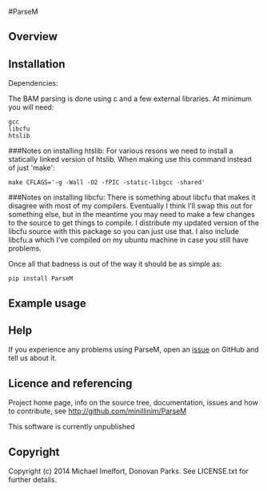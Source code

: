#ParseM

## Overview

## Installation

Dependencies:

The BAM parsing is done using c and a few external libraries. At minimum you will need:

    gcc
    libcfu
    htslib

###Notes on installing htslib:
For various resons we need to install a statically linked version of htslib. When making use this command instead of just 'make':

    make CFLAGS='-g -Wall -O2 -fPIC -static-libgcc -shared'

###Notes on installing libcfu:
There is something about libcfu that makes it disagree with most of my compilers. Eventually I think I'll swap this out for something else, but in the meantime you may need to make a few changes to the source to get things to compile. I distribute my updated version of the libcfu source with this package so you can just use that. I also include libcfu.a which I've compiled on my ubuntu machine in case you still have problems.

Once all that badness is out of the way it should be as simple as:

    pip install ParseM

## Example usage

## Help

If you experience any problems using ParseM, open an [issue](https://github.com/minillinim/ParseM/issues) on GitHub and tell us about it.

## Licence and referencing

Project home page, info on the source tree, documentation, issues and how to contribute, see http://github.com/minillinim/ParseM

This software is currently unpublished

## Copyright

Copyright (c) 2014 Michael Imelfort, Donovan Parks. See LICENSE.txt for further details.
